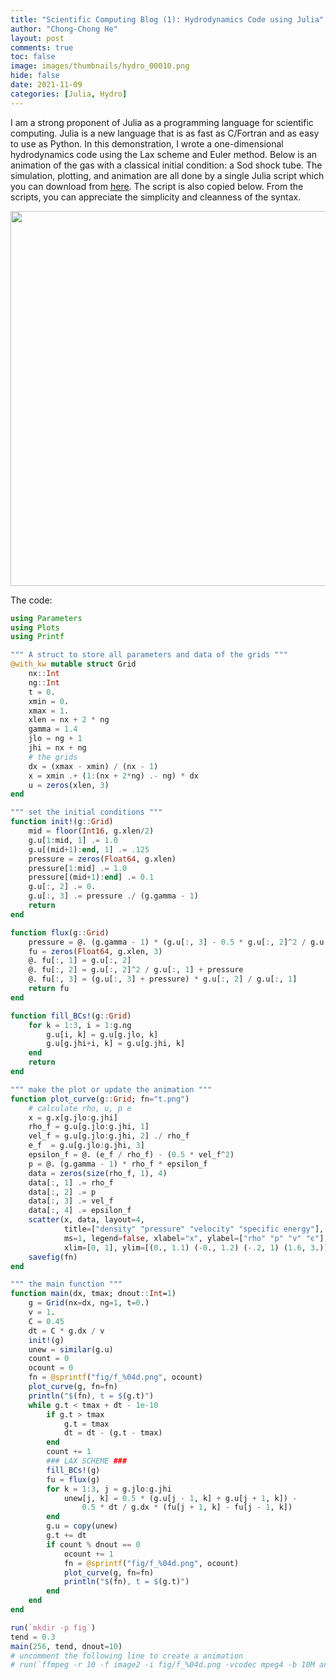 ```yaml
---
title: "Scientific Computing Blog (1): Hydrodynamics Code using Julia"
author: "Chong-Chong He"
layout: post
comments: true
toc: false
image: images/thumbnails/hydro_00010.png
hide: false
date: 2021-11-09
categories: [Julia, Hydro]
---
```


I am a strong proponent of Julia as a programming language for scientific computing. Julia is a new language that is as fast as C/Fortran and as easy to use as Python. In this demonstration, I wrote a one-dimensional hydrodynamics code using the Lax scheme and Euler method. Below is an animation of the gas with a classical initial condition: a Sod shock tube. The simulation, plotting, and animation are all done by a single Julia script which you can download from [here](file:///blogs/tube.jl). The script is also copied below. From the scripts, you can appreciate the simplicity and cleanness of the syntax.

<img src="/blogs/animation.gif" style="width:600px; display:block; margin:auto" />

The code:

```julia
using Parameters 
using Plots
using Printf

""" A struct to store all parameters and data of the grids """
@with_kw mutable struct Grid
	nx::Int
	ng::Int
	t = 0.
	xmin = 0.
	xmax = 1.
	xlen = nx + 2 * ng
	gamma = 1.4
	jlo = ng + 1
	jhi = nx + ng
	# the grids
	dx = (xmax - xmin) / (nx - 1)
	x = xmin .+ (1:(nx + 2*ng) .- ng) * dx
	u = zeros(xlen, 3)
end

""" set the initial conditions """
function init!(g::Grid)
	mid = floor(Int16, g.xlen/2)
	g.u[1:mid, 1] .= 1.0
	g.u[(mid+1):end, 1] .= .125
	pressure = zeros(Float64, g.xlen)
	pressure[1:mid] .= 1.0
	pressure[(mid+1):end] .= 0.1
	g.u[:, 2] .= 0.
	g.u[:, 3] .= pressure ./ (g.gamma - 1)
	return
end

function flux(g::Grid)
	pressure = @. (g.gamma - 1) * (g.u[:, 3] - 0.5 * g.u[:, 2]^2 / g.u[:, 1])
	fu = zeros(Float64, g.xlen, 3)
	@. fu[:, 1] = g.u[:, 2]
	@. fu[:, 2] = g.u[:, 2]^2 / g.u[:, 1] + pressure
	@. fu[:, 3] = (g.u[:, 3] + pressure) * g.u[:, 2] / g.u[:, 1]
	return fu
end

function fill_BCs!(g::Grid)
	for k = 1:3, i = 1:g.ng
		g.u[i, k] = g.u[g.jlo, k]
		g.u[g.jhi+i, k] = g.u[g.jhi, k]
	end
	return
end

""" make the plot or update the animation """
function plot_curve(g::Grid; fn="t.png")
	# calculate rho, u, p e
	x = g.x[g.jlo:g.jhi]
	rho_f = g.u[g.jlo:g.jhi, 1]
	vel_f = g.u[g.jlo:g.jhi, 2] ./ rho_f
	e_f  = g.u[g.jlo:g.jhi, 3]
	epsilon_f = @. (e_f / rho_f) - (0.5 * vel_f^2)
	p = @. (g.gamma - 1) * rho_f * epsilon_f
	data = zeros(size(rho_f, 1), 4)
	data[:, 1] .= rho_f
	data[:, 2] .= p
	data[:, 3] .= vel_f
	data[:, 4] .= epsilon_f
	scatter(x, data, layout=4,
			title=["density" "pressure" "velocity" "specific energy"],
			ms=1, legend=false, xlabel="x", ylabel=["rho" "p" "v" "ϵ"],
			xlim=[0, 1], ylim=[(0., 1.1) (-0., 1.2) (-.2, 1) (1.6, 3.)], dpi=300)
	savefig(fn)
end

""" the main function """
function main(dx, tmax; dnout::Int=1)
	g = Grid(nx=dx, ng=1, t=0.)
	v = 1.
	C = 0.45
	dt = C * g.dx / v
	init!(g)
	unew = similar(g.u)
	count = 0
	ocount = 0
	fn = @sprintf("fig/f_%04d.png", ocount)
	plot_curve(g, fn=fn)
	println("$(fn), t = $(g.t)")
	while g.t < tmax + dt - 1e-10
		if g.t > tmax
			g.t = tmax
			dt = dt - (g.t - tmax)
		end
		count += 1
		### LAX SCHEME ###
		fill_BCs!(g)
		fu = flux(g)
		for k = 1:3, j = g.jlo:g.jhi
			unew[j, k] = 0.5 * (g.u[j - 1, k] + g.u[j + 1, k]) -
				0.5 * dt / g.dx * (fu[j + 1, k] - fu[j - 1, k])
		end
		g.u = copy(unew)
		g.t += dt
		if count % dnout == 0
			ocount += 1
			fn = @sprintf("fig/f_%04d.png", ocount)
			plot_curve(g, fn=fn)
			println("$(fn), t = $(g.t)")
		end
	end
end 

run(`mkdir -p fig`)
tend = 0.3
main(256, tend, dnout=10)
# uncomment the following line to create a animation
# run(`ffmpeg -r 10 -f image2 -i fig/f_%04d.png -vcodec mpeg4 -b 10M animation.avi`)
```
